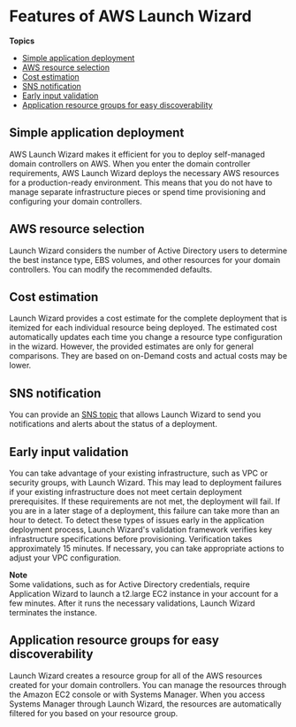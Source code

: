 # Features of AWS Launch Wizard<a name="launch-wizard-ad-features"></a>

**Topics**
+ [Simple application deployment](#launch-wizard-ad-features-app-deployment)
+ [AWS resource selection](#launch-wizard-ad-features-resource-selection)
+ [Cost estimation](#launch-wizard-ad-features-cost)
+ [SNS notification](#launch-wizard-ad-features-sns)
+ [Early input validation](#launch-wizard-ad-features-input-validation)
+ [Application resource groups for easy discoverability](#launch-wizard-ad-features-resource-groups)

## Simple application deployment<a name="launch-wizard-ad-features-app-deployment"></a>

AWS Launch Wizard makes it efficient for you to deploy self\-managed domain controllers on AWS\. When you enter the domain controller requirements, AWS Launch Wizard deploys the necessary AWS resources for a production\-ready environment\. This means that you do not have to manage separate infrastructure pieces or spend time provisioning and configuring your domain controllers\. 

## AWS resource selection<a name="launch-wizard-ad-features-resource-selection"></a>

Launch Wizard considers the number of Active Directory users to determine the best instance type, EBS volumes, and other resources for your domain controllers\. You can modify the recommended defaults\. 

## Cost estimation<a name="launch-wizard-ad-features-cost"></a>

Launch Wizard provides a cost estimate for the complete deployment that is itemized for each individual resource being deployed\. The estimated cost automatically updates each time you change a resource type configuration in the wizard\. However, the provided estimates are only for general comparisons\. They are based on on\-Demand costs and actual costs may be lower\.

## SNS notification<a name="launch-wizard-ad-features-sns"></a>

You can provide an [ SNS topic](https://docs.aws.amazon.com/sns/latest/dg/welcome.html) that allows Launch Wizard to send you notifications and alerts about the status of a deployment\.

## Early input validation<a name="launch-wizard-ad-features-input-validation"></a>

You can take advantage of your existing infrastructure, such as VPC or security groups, with Launch Wizard\. This may lead to deployment failures if your existing infrastructure does not meet certain deployment prerequisites\. If these requirements are not met, the deployment will fail\. If you are in a later stage of a deployment, this failure can take more than an hour to detect\. To detect these types of issues early in the application deployment process, Launch Wizard's validation framework verifies key infrastructure specifications before provisioning\. Verification takes approximately 15 minutes\. If necessary, you can take appropriate actions to adjust your VPC configuration\. 

**Note**  
Some validations, such as for Active Directory credentials, require Application Wizard to launch a t2\.large EC2 instance in your account for a few minutes\. After it runs the necessary validations, Launch Wizard terminates the instance\.

## Application resource groups for easy discoverability<a name="launch-wizard-ad-features-resource-groups"></a>

Launch Wizard creates a resource group for all of the AWS resources created for your domain controllers\. You can manage the resources through the Amazon EC2 console or with Systems Manager\. When you access Systems Manager through Launch Wizard, the resources are automatically filtered for you based on your resource group\.
